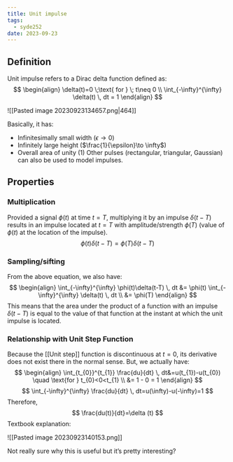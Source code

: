 ```yaml
---
title: Unit impulse
tags:
  - syde252
date: 2023-09-23
---
```

## Definition
Unit impulse refers to a Dirac delta function defined as:
$$
\begin{align}
\delta(t)=0 \;\text{ for } \; t\neq 0 \\
\int_{-\infty}^{\infty} \delta(t) \, dt = 1 
\end{align}
$$

![[Pasted image 20230923134657.png|464]]

Basically, it has:
- Infinitesimally small width ($\epsilon \to 0$)
- Infinitely large height ($\frac{1}{\epsilon}\to \infty$)
- Overall area of unity ($1$)
Other pulses (rectangular, triangular, Gaussian) can also be used to model impulses.

## Properties
### Multiplication
Provided a signal $\phi(t)$ at time $t=T$, multiplying it by an impulse $\delta(t-T)$ results in an impulse located at $t=T$ with amplitude/strength $\phi(T)$ (value of $\phi(t)$ at the location of the impulse).
$$
\phi(t)\delta(t-T)=\phi(T)\delta(t-T)
$$

### Sampling/sifting
From the above equation, we also have:
$$
\begin{align}
\int_{-\infty}^{\infty} \phi(t)\delta(t-T) \, dt &= \phi(t) \int_{-\infty}^{\infty} \delta(t) \, dt  \\
&= \phi(T) 
\end{align}
$$
This means that the area under the product of a function with an impulse $\delta(t-T)$ is equal to the value of that function at the instant at which the unit impulse is located.

### Relationship with Unit Step Function
Because the [[Unit step]] function is discontinuous at $t=0$, its derivative does not exist there in the normal sense. But, we actually have:
$$
\begin{align}
\int_{t_{0}}^{t_{1}} \frac{du}{dt} \, dt&=u(t_{1})-u(t_{0}) \quad \text{for } t_{0}<0<t_{1} \\
&= 1 - 0 = 1 
\end{align}
$$
$$
\int_{-\infty}^{\infty} \frac{du}{dt} \, dt=u(\infty)-u(-\infty)=1
$$
Therefore,
$$
\frac{du(t)}{dt}=\delta (t)
$$
Textbook explanation:

![[Pasted image 20230923140153.png]]

Not really sure why this is useful but it’s pretty interesting?


